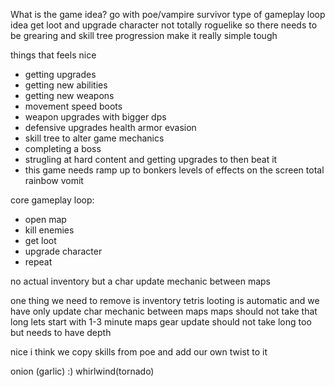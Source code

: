 What is the game idea?
go with poe/vampire survivor type of gameplay loop idea
get loot and upgrade character
not totally roguelike so there needs to be grearing and skill tree progression
make it really simple tough

things that feels nice

- getting upgrades
- getting new abilities
- getting new weapons
- movement speed boots
- weapon upgrades with bigger dps
- defensive upgrades health armor evasion
- skill tree to alter game mechanics
- completing a boss
- strugling at hard content and getting upgrades to then beat it
- this game needs ramp up to bonkers levels of effects on the screen total rainbow vomit

core gameplay loop:

- open map
- kill enemies
- get loot
- upgrade character
- repeat

no actual inventory but a char update mechanic between maps

one thing we need to remove is inventory tetris
looting is automatic and we have only update char mechanic between maps
maps should not take that long lets start with 1-3 minute maps
gear update should not take long too but needs to have depth


nice i think we copy skills from poe and add our own twist to it

onion (garlic) :)
whirlwind(tornado)




